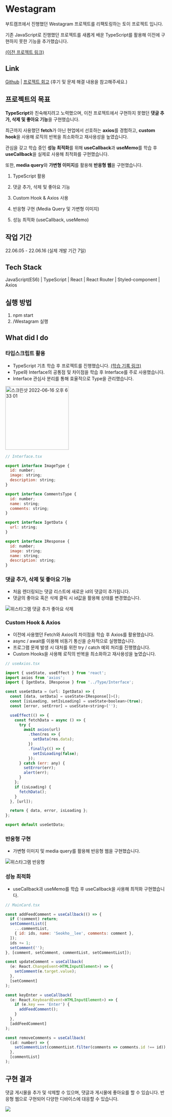 # Westagram

부트캠프에서 진행했던 Westagram 프로젝트를 리팩토링하는 토이 프로젝트 입니다.

기존 JavaScript로 진행했던 프로젝트를 새롭게 배운 TypeScript를 활용해 이전에 구현하지 못한 기능을 추가했습니다.

[(이전 프로젝트 링크)](https://github.com/Seokho0120/28-React-Westagram-5.git)

## Link

[Github](https://github.com/Seokho0120/Westagram.git) | [프로젝트 회고](https://velog.io/@leesegho/Westagram) (후기 및 문제 해결 내용을 참고해주세요.)

## 프로젝트의 목표

**TypeScript**와 친숙해지려고 노력했으며, 이전 프로젝트에서 구현하지 못했던 **댓글 추가, 삭제 및 좋아요 기능**을 구현했습니다.

최근까지 사용했던 **fetch**가 아닌 현업에서 선호하는 **axios**를 경험하고, **custom hook**을 사용해 로직의 반복을 최소화하고 재사용성을 높였습니다.

관심을 갖고 학습 중인 **성능 최적화**를 위해 **useCallback**과 **useMemo**를 학습 후 **useCallback**을 실제로 사용해 최적화를 구현했습니다.

또한, **media query**와 **가변형 이미지**를 활용해 **반응형 웹**을 구현했습니다.

1. TypeScript 활용

2. 댓글 추가, 삭제 및 좋아요 기능

3. Custom Hook & Axios 사용

4. 반응형 구현 (Media Query 및 가변형 이미지)

5. 성능 최적화 (useCallback, useMemo)

## 작업 기간

22.06.05 - 22.06.16 (실제 개발 기간 7일)

## Tech Stack

JavaScript(ES6) | TypeScript | React | React Router | Styled-component | Axios

## 실행 방법

1. npm start
2. /Westagram 실행

## What did I do

### 타입스크립트 활용

- TypeScript 기초 학습 후 프로젝트를 진행했습니다. [(학습 기록 링크)](https://github.com/Seokho0120/TypeScript_Study.git)
- Type와 Interface의 공통점 및 차이점을 학습 후 Interface를 주로 사용했습니다.
- Interface 관심사 분리를 통해 효율적으로 Type을 관리했습니다.

<img width="198" alt="스크린샷 2022-06-16 오후 6 33 01" src="https://user-images.githubusercontent.com/93597794/174040641-54daedc4-8e5a-4b5f-b01d-794192b1e277.png">

```javascript
// Interface.tsx

export interface ImageType {
  id: number;
  image: string;
  description: string;
}

export interface CommentsType {
  id: number;
  name: string;
  comments: string;
}

export interface IgetData {
  url: string;
}

export interface IResponse {
  id: number;
  image: string;
  name: string;
  description: string;
}
```

### 댓글 추가, 삭제 및 좋아요 기능

- 처음 렌더링되는 댓글 리스트에 새로운 id의 댓글이 추가됩니다.
- 댓글의 좋아요 혹은 삭제 클릭 시 id값을 활용해 상태를 변경했습니다.

![위스타그램 댓글 추가 좋아요 삭제](https://user-images.githubusercontent.com/93597794/174042528-5f0ed22b-97b8-4f15-a782-5405de9f4fc8.gif)

### Custom Hook & Axios

- 이전에 사용했던 Fetch와 Axios의 차이점을 학습 후 Axios를 활용했습니다.
- async / await를 이용해 비동기 통신을 순차적으로 실행했습니다.
- 프로그램 문제 발생 시 대처를 위한 try / catch 예외 처리를 진행했습니다.
- Custom Hooks을 사용해 로직의 반복을 최소화하고 재사용성을 높였습니다.

```javascript
// useAxios.tsx

import { useState, useEffect } from 'react';
import axios from 'axios';
import { IgetData, IResponse } from '../Type/Interface';

const useGetData = (url: IgetData) => {
  const [data, setData] = useState<IResponse[]>();
  const [isLoading, setIsLoading] = useState<boolean>(true);
  const [error, setError] = useState<string>('');

  useEffect(() => {
    const fetchData = async () => {
      try {
        await axios(url)
          .then(res => {
            setData(res.data);
          })
          .finally(() => {
            setIsLoading(false);
          });
      } catch (err: any) {
        setError(err);
        alert(err);
      }
    };
    if (isLoading) {
      fetchData();
    }
  }, [url]);

  return { data, error, isLoading };
};

export default useGetData;
```

### 반응형 구현

- 가변형 이미지 및 media query를 활용해 반응형 웹을 구현했습니다.

![위스타그램 반응형](https://user-images.githubusercontent.com/93597794/174042546-a97fd515-86d9-4832-a51e-313fcf124441.gif)

### 성능 최적화

- useCallback과 useMemo를 학습 후 useCallback을 사용해 최적화 구현했습니다.

```javascript
// MainCard.tsx

const addFeedComment = useCallback(() => {
  if (!comment) return;
  setCommentList([
    ...commentList,
    { id: ids, name: 'Seokho__lee', comments: comment },
  ]);
  ids += 1;
  setComment('');
}, [comment, setComment, commentList, setCommentList]);

const updateComment = useCallback(
  (e: React.ChangeEvent<HTMLInputElement>) => {
    setComment(e.target.value);
  },
  [setComment]
);

const keyEnter = useCallback(
  (e: React.KeyboardEvent<HTMLInputElement>) => {
    if (e.key === 'Enter') {
      addFeedComment();
    }
  },
  [addFeedComment]
);

const removeComments = useCallback(
  (id: number) => {
    setCommentList(commentList.filter(comments => comments.id !== id));
  },
  [commentList]
);
```

## 구현 결과

댓글 게시물을 추가 및 삭제할 수 있으며, 댓글과 게시물에 좋아요를 할 수 있습니다. 반응형 웹으로 구현되어 다양한 디바이스에 대응할 수 있습니다.

![](https://velog.velcdn.com/images/leesegho/post/ecc7dad4-b33a-4efb-aaf8-d8309d3da329/image.gif)
